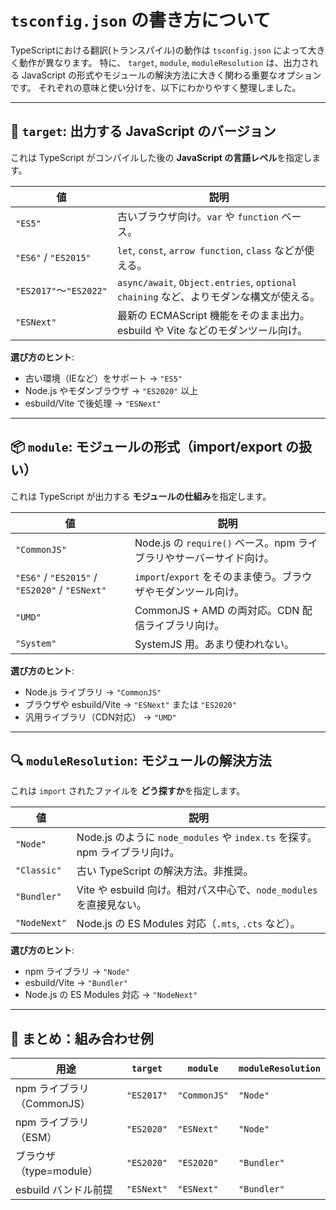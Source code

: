 # `tsconfig.json` の書き方について

TypeScriptにおける翻訳(トランスパイル)の動作は `tsconfig.json` によって大きく動作が異なります。
特に、 `target`, `module`, `moduleResolution` は、出力される JavaScript の形式やモジュールの解決方法に大きく関わる重要なオプションです。
それぞれの意味と使い分けを、以下にわかりやすく整理しました。

---

## 🎯 `target`: 出力する JavaScript のバージョン

これは TypeScript がコンパイルした後の **JavaScript の言語レベル**を指定します。

| 値                     | 説明                                                                                  |
| ---------------------- | ------------------------------------------------------------------------------------- |
| `"ES5"`                | 古いブラウザ向け。`var` や `function` ベース。                                        |
| `"ES6"` / `"ES2015"`   | `let`, `const`, `arrow function`, `class` などが使える。                              |
| `"ES2017"`〜`"ES2022"` | `async/await`, `Object.entries`, `optional chaining` など、よりモダンな構文が使える。 |
| `"ESNext"`             | 最新の ECMAScript 機能をそのまま出力。esbuild や Vite などのモダンツール向け。        |

**選び方のヒント**:
- 古い環境（IEなど）をサポート → `"ES5"`
- Node.js やモダンブラウザ → `"ES2020"` 以上
- esbuild/Vite で後処理 → `"ESNext"`

---

## 📦 `module`: モジュールの形式（import/export の扱い）

これは TypeScript が出力する **モジュールの仕組み**を指定します。

| 値             | 説明 |
|----------------|------|
| `"CommonJS"`   | Node.js の `require()` ベース。npm ライブラリやサーバーサイド向け。 |
| `"ES6"` / `"ES2015"` / `"ES2020"` / `"ESNext"` | `import`/`export` をそのまま使う。ブラウザやモダンツール向け。 |
| `"UMD"`        | CommonJS + AMD の両対応。CDN 配信ライブラリ向け。 |
| `"System"`     | SystemJS 用。あまり使われない。 |

**選び方のヒント**:
- Node.js ライブラリ → `"CommonJS"`
- ブラウザや esbuild/Vite → `"ESNext"` または `"ES2020"`
- 汎用ライブラリ（CDN対応） → `"UMD"`

---

## 🔍 `moduleResolution`: モジュールの解決方法

これは `import` されたファイルを **どう探すか**を指定します。

| 値             | 説明 |
|----------------|------|
| `"Node"`       | Node.js のように `node_modules` や `index.ts` を探す。npm ライブラリ向け。 |
| `"Classic"`    | 古い TypeScript の解決方法。非推奨。 |
| `"Bundler"`    | Vite や esbuild 向け。相対パス中心で、`node_modules` を直接見ない。 |
| `"NodeNext"`   | Node.js の ES Modules 対応（`.mts`, `.cts` など）。 |

**選び方のヒント**:
- npm ライブラリ → `"Node"`
- esbuild/Vite → `"Bundler"`
- Node.js の ES Modules 対応 → `"NodeNext"`

---

## 🧠 まとめ：組み合わせ例

| 用途 | `target` | `module` | `moduleResolution` |
|------|----------|----------|---------------------|
| npm ライブラリ（CommonJS） | `"ES2017"` | `"CommonJS"` | `"Node"` |
| npm ライブラリ（ESM） | `"ES2020"` | `"ESNext"` | `"Node"` |
| ブラウザ（type=module） | `"ES2020"` | `"ES2020"` | `"Bundler"` |
| esbuild バンドル前提 | `"ESNext"` | `"ESNext"` | `"Bundler"` |

